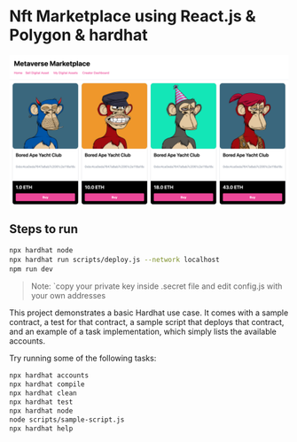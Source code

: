 # Nft Marketplace using React.js & Polygon & hardhat
![Krypto](https://github.com/rvslan/nft-market/blob/main/screenshot.png?raw=true)

## Steps to run

```sh
npx hardhat node
npx hardhat run scripts/deploy.js --network localhost
npm run dev
```

> Note: `copy your private key inside .secret file and edit config.js with your own addresses

This project demonstrates a basic Hardhat use case. It comes with a sample contract, a test for that contract, a sample script that deploys that contract, and an example of a task implementation, which simply lists the available accounts.

Try running some of the following tasks:

```shell
npx hardhat accounts
npx hardhat compile
npx hardhat clean
npx hardhat test
npx hardhat node
node scripts/sample-script.js
npx hardhat help
```
